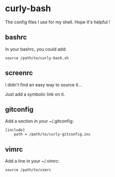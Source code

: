 # curly-bash
The config files I use for my shell. Hope it's helpful !

## bashrc
In your bashrc, you could add:

	source /path/to/curly-bash.sh

## screenrc
I didn't find an easy way to source it...

Just add a symbolic link on it.

## gitconfig
Add a section in your ~/.gitconfig:

	[include]
		path = /path/to/curly-gitconfig.inc

## vimrc
Add a line in your ~/.vimrc:

	source /path/to/vimrc
